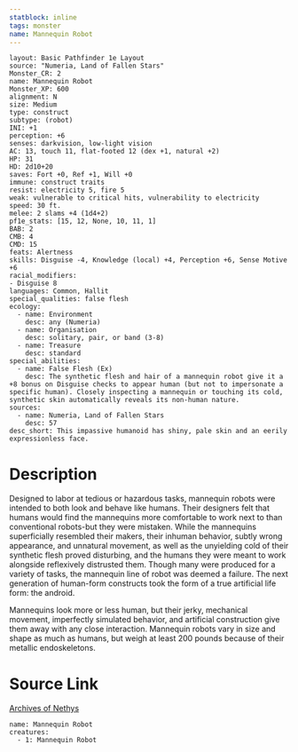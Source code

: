 ```yaml
---
statblock: inline
tags: monster
name: Mannequin Robot
---
```

```statblock
layout: Basic Pathfinder 1e Layout
source: "Numeria, Land of Fallen Stars"
Monster_CR: 2
name: Mannequin Robot
Monster_XP: 600
alignment: N
size: Medium
type: construct
subtype: (robot)
INI: +1
perception: +6
senses: darkvision, low-light vision
AC: 13, touch 11, flat-footed 12 (dex +1, natural +2)
HP: 31
HD: 2d10+20
saves: Fort +0, Ref +1, Will +0
immune: construct traits
resist: electricity 5, fire 5
weak: vulnerable to critical hits, vulnerability to electricity
speed: 30 ft.
melee: 2 slams +4 (1d4+2)
pf1e_stats: [15, 12, None, 10, 11, 1]
BAB: 2
CMB: 4
CMD: 15
feats: Alertness
skills: Disguise -4, Knowledge (local) +4, Perception +6, Sense Motive +6
racial_modifiers:
- Disguise 8
languages: Common, Hallit
special_qualities: false flesh
ecology:
  - name: Environment
    desc: any (Numeria)
  - name: Organisation
    desc: solitary, pair, or band (3-8)
  - name: Treasure
    desc: standard
special_abilities:
  - name: False Flesh (Ex)
    desc: The synthetic flesh and hair of a mannequin robot give it a +8 bonus on Disguise checks to appear human (but not to impersonate a specific human). Closely inspecting a mannequin or touching its cold, synthetic skin automatically reveals its non-human nature.
sources:
  - name: Numeria, Land of Fallen Stars
    desc: 57
desc_short: This impassive humanoid has shiny, pale skin and an eerily expressionless face.
```
# Description
Designed to labor at tedious or hazardous tasks, mannequin robots were intended to both look and behave like humans. Their designers felt that humans would find the mannequins more comfortable to work next to than conventional robots-but they were mistaken. While the mannequins superficially resembled their makers, their inhuman behavior, subtly wrong appearance, and unnatural movement, as well as the unyielding cold of their synthetic flesh proved disturbing, and the humans they were meant to work alongside reflexively distrusted them. Though many were produced for a variety of tasks, the mannequin line of robot was deemed a failure. The next generation of human-form constructs took the form of a true artificial life form: the android.

Mannequins look more or less human, but their jerky, mechanical movement, imperfectly simulated behavior, and artificial construction give them away with any close interaction. Mannequin robots vary in size and shape as much as humans, but weigh at least 200 pounds because of their metallic endoskeletons.
# Source Link
[Archives of Nethys](https://aonprd.com/MonsterDisplay.aspx?ItemName=Mannequin%20Robot)
```encounter-table
name: Mannequin Robot
creatures:
  - 1: Mannequin Robot
```
